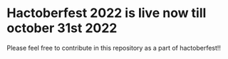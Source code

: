 # Hactoberfest 2022 is live now till october 31st 2022
Please feel free to contribute in this repository as a part of hactoberfest!!
